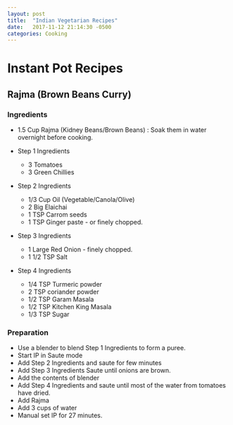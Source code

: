 ```yaml
---
layout: post
title:  "Indian Vegetarian Recipes"
date:   2017-11-12 21:14:30 -0500
categories: Cooking
---
```

# Instant Pot Recipes

## Rajma (Brown Beans Curry)

### Ingredients

- 1.5 Cup Rajma (Kidney Beans/Brown Beans) : Soak them in water overnight before cooking.

- Step 1 Ingredients
  - 3 Tomatoes
  - 3 Green Chillies
- Step 2 Ingredients
  - 1/3 Cup Oil (Vegetable/Canola/Olive)
  - 2 Big Elaichai
  - 1 TSP Carrom seeds
  - 1 TSP Ginger paste - or finely chopped.
- Step 3 Ingredients
  - 1 Large Red Onion - finely chopped.
  - 1 1/2 TSP Salt
- Step 4 Ingredients
  - 1/4 TSP Turmeric powder
  - 2 TSP coriander powder
  - 1/2 TSP Garam Masala
  - 1/2 TSP Kitchen King Masala
  - 1/3 TSP Sugar

### Preparation

- Use a blender to blend Step 1 Ingredients to form a puree.
- Start IP in Saute mode
- Add Step 2 Ingredients and saute for few minutes
- Add Step 3 Ingredients Saute until onions are brown.
- Add the contents of blender
- Add Step 4 Ingredients and saute until most of the water from tomatoes have dried.
- Add Rajma
- Add 3 cups of water
- Manual set IP for 27 minutes.